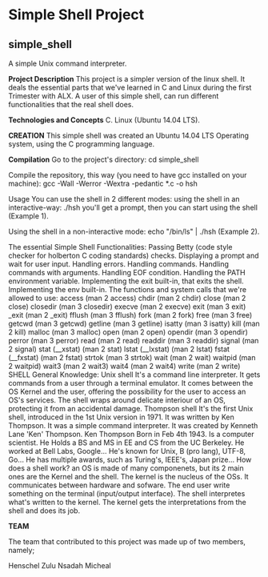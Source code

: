 # **Simple Shell Project**

## **simple_shell**

A simple Unix command interpreter.

**Project Description**
This project is a simpler version of the linux shell. It deals the essential parts that we've learned in C and Linux during the first Trimester with ALX. A user of this simple shell, can run different functionalities that the real shell does.

**Technologies and Concepts**
C.
Linux (Ubuntu 14.04 LTS).

**CREATION**
This simple shell was created an Ubuntu 14.04 LTS Operating system, using the C programming language.

**Compilation**
Go to the project's directory:
cd simple_shell

Compile the repository, this way (you need to have gcc installed on your machine):
gcc -Wall -Werror -Wextra -pedantic *.c -o hsh

Usage
You can use the shell in 2 different modes:
using the shell in an interactive-way:
./hsh you'll get a prompt, then you can start using the shell (Example 1).

Using the shell in a non-interactive mode:
echo "/bin/ls" | ./hsh (Example 2).

The essential Simple Shell Functionalities:
Passing Betty (code style checker for holberton C coding standards) checks.
Displaying a prompt and wait for user input.
Handling errors.
Handling commands.
Handling commands with arguments.
Handling EOF condition.
Handling the PATH environment variable.
Implementing the exit built-in, that exits the shell.
Implementing the env built-in.
The functions and system calls that we're allowed to use:
access (man 2 access)
chdir (man 2 chdir)
close (man 2 close)
closedir (man 3 closedir)
execve (man 2 execve)
exit (man 3 exit)
_exit (man 2 _exit)
fflush (man 3 fflush)
fork (man 2 fork)
free (man 3 free)
getcwd (man 3 getcwd)
getline (man 3 getline)
isatty (man 3 isatty)
kill (man 2 kill)
malloc (man 3 malloc)
open (man 2 open)
opendir (man 3 opendir)
perror (man 3 perror)
read (man 2 read)
readdir (man 3 readdir)
signal (man 2 signal)
stat (__xstat) (man 2 stat)
lstat (__lxstat) (man 2 lstat)
fstat (__fxstat) (man 2 fstat)
strtok (man 3 strtok)
wait (man 2 wait)
waitpid (man 2 waitpid)
wait3 (man 2 wait3)
wait4 (man 2 wait4)
write (man 2 write)
SHELL General Knowledge:
Unix shell
It's a command line interpreter.
It gets commands from a user through a terminal emulator.
It comes between the OS Kernel and the user, offering the possibility for the user to access an OS's services.
The shell wraps around delicate interiour of an OS, protecting it from an accidental damage.
Thompson shell
It's the first Unix shell, introduced in the 1st Unix version in 1971.
It was written by Ken Thompson.
It was a simple command interpreter.
It was created by Kenneth Lane 'Ken' Thompson.
Ken Thompson
Born in Feb 4th 1943.
Is a computer scientist.
He Holds a BS and MS in EE and CS from the UC Berkeley.
He worked at Bell Labs, Google...
He's known for Unix, B (pro lang), UTF-8, Go...
He has multiple awards, such as Turing's, IEEE's, Japan prize...
How does a shell work?
an OS is made of many componenets, but its 2 main ones are the Kernel and the shell.
The kernel is the nucleus of the OSs. It communicates between hardware and sofware.
The end user write something on the terminal (input/output interface). The shell interpretes what's written to the kernel. The kernel gets the interpretations from the shell and does its job.

**TEAM**

The team that contributed to this project was made up of two members, namely;

Henschel Zulu
Nsadah Micheal
